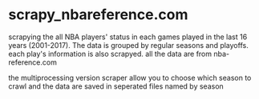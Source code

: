 # scrapy_nbareference.com
scrapying the all NBA players' status in each games played in the last 16 years (2001-2017). The data is grouped by regular seasons and playoffs.
each play's information is also scrapyed.
all the data are from nba-reference.com

the multiprocessing version scraper allow you to choose which season to crawl and the data are saved in seperated files named by season
